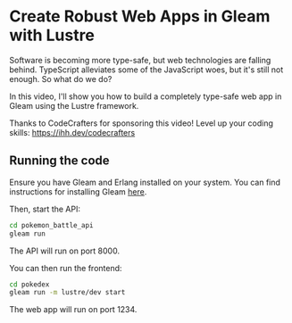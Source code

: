 # Create Robust Web Apps in Gleam with Lustre

Software is becoming more type-safe, but web technologies are falling behind.
TypeScript alleviates some of the JavaScript woes, but it's still not enough. So what
do we do?

In this video, I'll show you how to build a completely type-safe web app in Gleam
using the Lustre framework.

Thanks to CodeCrafters for sponsoring this video! Level up your coding skills:
https://ihh.dev/codecrafters

## Running the code

Ensure you have Gleam and Erlang installed on your system. You can find instructions
for installing Gleam [here](https://gleam.run/getting-started/installing/).

Then, start the API:

```bash
cd pokemon_battle_api
gleam run
```

The API will run on port 8000.

You can then run the frontend:

```bash
cd pokedex
gleam run -m lustre/dev start
```

The web app will run on port 1234.

